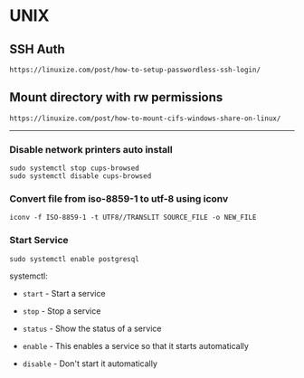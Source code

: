 # UNIX #
## SSH Auth ##
```
https://linuxize.com/post/how-to-setup-passwordless-ssh-login/
```

## Mount directory with rw permissions ##
```
https://linuxize.com/post/how-to-mount-cifs-windows-share-on-linux/
```

------------

### Disable network printers auto install ###
```
sudo systemctl stop cups-browsed
sudo systemctl disable cups-browsed
```

### Convert file from iso-8859-1 to utf-8 using iconv ###
```iconv -f ISO-8859-1 -t UTF8//TRANSLIT SOURCE_FILE -o NEW_FILE```

### Start Service ###
```
sudo systemctl enable postgresql
```

systemctl:

- ```start``` - Start a service

- ```stop``` - Stop a service

- ```status``` - Show the status of a service

- ```enable``` - This enables a service so that it starts automatically

- ```disable``` - Don't start it automatically
